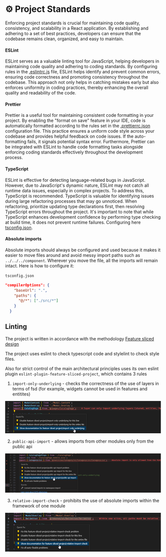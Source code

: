 # ⚙️ Project Standards

Enforcing project standards is crucial for maintaining code quality, consistency, and scalability in a React application. By establishing and adhering to a set of best practices, developers can ensure that the codebase remains clean, organized, and easy to maintain.

#### ESLint

ESLint serves as a valuable linting tool for JavaScript, helping developers in maintaining code quality and adhering to coding standards. By configuring rules in the [.eslintrc.js](../.eslintrc.js) file, ESLint helps identify and prevent common errors, ensuring code correctness and promoting consistency throughout the codebase. This approach not only helps in catching mistakes early but also enforces uniformity in coding practices, thereby enhancing the overall quality and readability of the code.

#### Prettier

Prettier is a useful tool for maintaining consistent code formatting in your project. By enabling the "format on save" feature in your IDE, code is automatically formatted according to the rules set in the [.prettierrc.json](../.prettierrc.json) configuration file. This practice ensures a uniform code style across your codebase and provides helpful feedback on code issues. If the auto-formatting fails, it signals potential syntax error. Furthermore, Prettier can be integrated with ESLint to handle code formatting tasks alongside enforcing coding standards effectively throughout the development process.

#### TypeScript

ESLint is effective for detecting language-related bugs in JavaScript. However, due to JavaScript's dynamic nature, ESLint may not catch all runtime data issues, especially in complex projects. To address this, TypeScript is recommended. TypeScript is valuable for identifying issues during large refactoring processes that may go unnoticed. When refactoring, prioritize updating type declarations first, then resolving TypeScript errors throughout the project. It's important to note that while TypeScript enhances development confidence by performing type checking at build time, it does not prevent runtime failures. Configuring here [tsconfig.json](../tsconfig.json).

#### Absolute imports

Absolute imports should always be configured and used because it makes it easier to move files around and avoid messy import paths such as `../../../component`. Wherever you move the file, all the imports will remain intact. Here is how to configure it:

`tsconfig.json`

```json
"compilerOptions": {
    "baseUrl": ".",
    "paths": {
      "@/*": ["./src/*"]
    }
  }
```

## Linting

The project is written in accordance with the methodology [Feature sliced design](https://feature-sliced.design/docs/get-started/tutorial)

The project uses eslint to check typescript code and stylelint to check style files.

Also for strict control of the main architectural principles uses its own eslint plugin `eslint-plugin-feature-sliced-project`, which contains 3 rules

1. `import-only-underlying` - checks the correctness of the use of layers in terms of fsd (for example, widgets cannot be used in features and entitites)

![import-only-underlying](images/import-only-underlying.png 'import-only-underlying')

2. `public-api-import` - allows imports from other modules only from the public api

![public-api-import](images/public-api-import.png 'public-api-import')

3. `relative-import-check` - prohibits the use of absolute imports within the framework of one module

![relative-import-check](images/relative-import-check.png 'relative-import-check')
